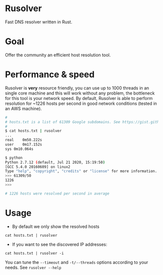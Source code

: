 # Rusolver
Fast DNS resolver written in Rust.

# Goal
Offer the community an efficient host resolution tool.

# Performance & speed
Rusolver is **very** resource friendly, you can use up to 1000 threads in an single core machine and this will work without any problem, the bottleneck for this tool is your network speed. By default, Rusolver is able to perform resolution for ~1226 hosts per second in good network conditions (tested in an AWS machine).

```bash
#
# hosts.txt is a list of 61309 Google subdomains. See https://gist.github.com/Edu4rdSHL/90ddc4742b816439a112a95039a95312
#
$ cat hosts.txt | rusolver
...
real	0m50.222s
user	0m17.152s
sys	0m10.064s

$ python
Python 2.7.12 (default, Jul 21 2020, 15:19:50) 
[GCC 5.4.0 20160609] on linux2
Type "help", "copyright", "credits" or "license" for more information.
>>> 61309/50
1226
>>> 

# 1226 hosts were resolved per second in average
```

# Usage
* By default we only show the resolved hosts
```
cat hosts.txt | rusolver
```
* If you want to see the discovered IP addresses:
```
cat hosts.txt | rusolver -i
```
You can tune the `--timeout` and `-t/--threads` options according to your needs. See `rusolver --help`
